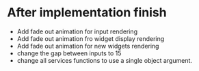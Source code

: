 # After implementation finish
- Add fade out animation for input rendering
- Add fade out animation fro widget display rendering
- Add fade out animation for new widgets rendering
- change the gap between inputs to 15
- change all services functions to use a single object argument.